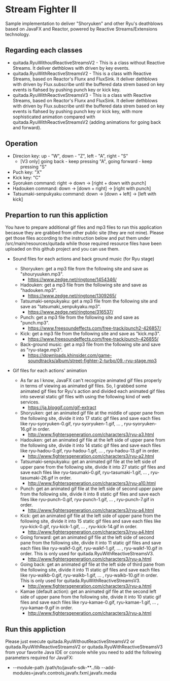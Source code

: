 # Stream Fighter II
Sample implementation to deliver "Shoryuken" and other Ryu's deathblows based on JavaFX and Reactor, powered by Reactive Streams/Extensions technology.

## Regarding each classes

* quitada.RyuWithoutReactiveStreamsV2 - This is a class without Reactive Streams. It deliver dethblows with driven by key events.
* quitada.RyuWithReactiveStreamsV2 - This is a class with Reactive Streams, based on Reactor's Flunx and FluxSink. It deliver dethblows with driven by Flux.subscribe until the buffered data strem based on key events is flahsed by pushing punch key or kick key.
* quitada.RyuWithReactiveStreamsV3 - This is a class with Reactive Streams, based on Reactor's Flunx and FluxSink. It deliver dethblows with driven by Flux.subscribe until the buffered data strem based on key events is flahsed by pushing punch key or kick key, with more sophisticated animation compared with quitada.RyuWithReactiveStreamsV2 (adding animations for going back and forward).

## Operation

* Direcion key: up - "W", down - "Z", left - "A", right - "S"
  * [V3 only] going back - keep pressing "A", going forward - keep pressing "S"
* Puch key: "X"
* Kick key: "C"
* Syoruken command: right -> down -> [right + down with punch]
* Hadouken command: down -> [down + right] -> [right with punch]
* Tatsumaki-senpukyaku command: down -> [down + left] -> [left with kick] 

## Prepartion to run this appliction

You have to prepare additional gif files and mp3 files to run this application becasue they are grabbed from other public site (they are not mine). Please get those files according to the instruction below and put them under /src/main/resources/quitada while those required resource files have been uploaded on this github project and you can use them.

* Sound files for each actions and back ground music (for Ryu stage)
  * Shoryuken: get a mp3 file from the following site and save as "shouryuuken.mp3".
    * https://www.zedge.net/ringtone/1454346/
  * Hadouken: get a mp3 file from the following site and save as "hadouken.mp3".
    * https://www.zedge.net/ringtone/1309265/
  * Tatsumaki-senpukyaku: get a mp3 file from the following site and save as "tatsumaki_senpukyaku.mp3".
    * https://www.zedge.net/ringtone/316537/
  * Punch: get a mp3 file from the following site and save as "punch.mp3".
    * https://www.freesoundeffects.com/free-track/punch2-426857/
  * Kick: get a mp3 file from the following site and save as "kick.mp3".
    * https://www.freesoundeffects.com/free-track/punch-426855/
  * Back-ground music: get a mp3 file from the following site and save as "ryu-stage.mp3".
    * https://downloads.khinsider.com/game-soundtracks/album/street-fighter-2-turbo/09.-ryu-stage.mp3
    
* Gif files for each actions' animation
  * As far as I know, JavaFX can't recognize animated gif files properly in terms of viewing as animated gif files. So, I grabbed some animated gif files for Ryu's action and divided each animated gif files into several static gif files with using the following kind of web services.
    * https://ja.bloggif.com/gif-extract 
  * Shoryuken: get an animated gif file at the middle of upper pane from the following site, divide it into 17 static gif files and save each files like ryu-syoryuken-0.gif, ryu-syoryuken-1.gif, ... , ryu-syoryuken-16.gif in order.
    * http://www.fightersgeneration.com/characters3/ryu-a3.html
  * Hadouken: get an animated gif file at the left side of upper pane from the following site, divide it into 14 static gif files and save each files like ryu-hadou-0.gif, ryu-hadou-1.gif, ... , ryu-hadou-13.gif in order.
    * http://www.fightersgeneration.com/characters3/ryu-a2.html
  * Tatsumaki-senpukyaku: get an animated gif file at the left side of upper pane from the following site, divide it into 27 static gif files and save each files like ryu-tasumaki-0.gif, ryu-tasumaki-1.gif, ... , ryu-tasumaki-26.gif in order.
    * http://www.fightersgeneration.com/characters3/ryu-a10.html
  * Punch: get an animated gif file at the left side of second upper pane from the following site, divide it into 8 static gif files and save each files like ryu-punch-0.gif, ryu-punch-1.gif, ... , ryu-punch-7.gif in order.
    * http://www.fightersgeneration.com/characters3/ryu-a4.html
  * Kick: get an animated gif file at the left side of upper pane from the following site, divide it into 15 static gif files and save each files like ryu-kick-0.gif, ryu-kick-1.gif, ... , ryu-kick-14.gif in order.
    * http://www.fightersgeneration.com/characters3/ryu-a4.html
  * Going forward: get an animated gif file at the left side of second pane from the following site, divide it into 11 static gif files and save each files like ryu-walkf-0.gif, ryu-walkf-1.gif, ... , ryu-walkf-10.gif in order. This is only used for quitada.RyuWithReactiveStreamsV3.
    * http://www.fightersgeneration.com/characters3/ryu-a.html
  * Going back: get an animated gif file at the left side of third pane from the following site, divide it into 11 static gif files and save each files like ryu-walkb-0.gif, ryu-walkb-1.gif, ... , ryu-walkb-10.gif in order. This is only used for quitada.RyuWithReactiveStreamsV3.
    * http://www.fightersgeneration.com/characters3/ryu-a.html
  * Kamae (default action): get an animated gif file at the second left side of upper pane from the following site, divide it into 10 static gif files and save each files like ryu-kamae-0.gif, ryu-kamae-1.gif, ... , ryu-kamae-9.gif in order.
    * http://www.fightersgeneration.com/characters3/ryu-a.html

## Run this appliction

Please just execute quitada.RyuWithoutReactiveStreamsV2 or quitada.RyuWithReactiveStreamsV2 or quitada.RyuWithReactiveStreamsV3 from your favorite Java IDE or console while you need to add the following parameters required for JavaFX:
* --module-path /path/to/javafx-sdk-**.*.*/lib --add-modules=javafx.controls,javafx.fxml,javafx.media